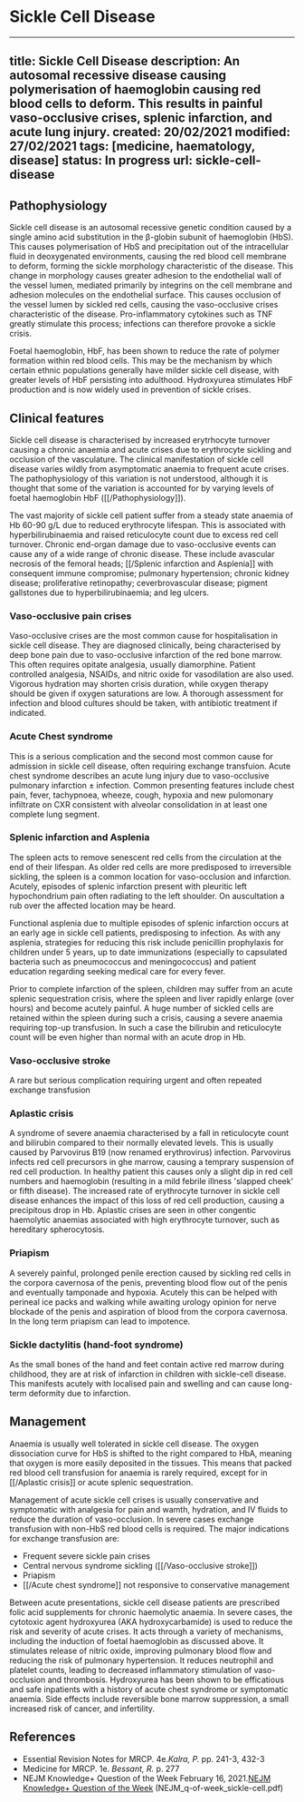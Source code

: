 # Sickle Cell Disease
---
title: Sickle Cell Disease
description: An autosomal recessive disease causing polymerisation of haemoglobin causing red blood cells to deform. This results in painful vaso-occlusive crises, splenic infarction, and acute lung injury.
created: 20/02/2021
modified: 27/02/2021
tags: [medicine, haematology, disease]
status: In progress
url: sickle-cell-disease
---

## Pathophysiology
Sickle cell disease is an autosomal recessive genetic condition caused by a single amino acid substitution in the β-globin subunit of haemoglobin (HbS). This causes polymerisation of HbS and precipitation out of the intracellular fluid in deoxygenated environments, causing the red blood cell membrane to deform, forming the sickle morphology characteristic of the disease. This change in morphology causes greater adhesion to the endothelial wall of the vessel lumen, mediated primarily by integrins on the cell membrane and adhesion molecules on the endothelial surface. This causes occlusion of the vessel lumen by sickled red cells, causing the vaso-occlusive crises characteristic of the disease. Pro-inflammatory cytokines such as TNF greatly stimulate this process; infections can therefore provoke a sickle crisis.

Foetal haemoglobin, HbF, has been shown to reduce the rate of polymer formation within red blood cells. This may be the mechanism by which certain ethnic populations generally have milder sickle cell disease, with greater levels of HbF persisting into adulthood. Hydroxyurea stimulates HbF production and is now widely used in prevention of sickle crises.

## Clinical features
Sickle cell disease is characterised by increased erytrhocyte turnover causing a chronic anaemia and acute crises due to erythrocyte sickling and occlusion of the vasculature. The clinical manifestation of sickle cell disease varies wildly from asymptomatic anaemia to frequent acute crises. The pathophysiology of this variation is not understood, although it is thought that some of the variation is accounted for by varying levels of foetal haemoglobin HbF ([[/Pathophysiology]]).

The vast majority of sickle cell patient suffer from a  steady state anaemia of Hb 60-90 g/L due to reduced erythrocyte lifespan. This is associated with hyperbilirubinaemia and raised reticulocyte count due to excess red cell turnover. Chronic end-organ damage due to vaso-occlusive events can cause any of a wide range of chronic disease. These include avascular necrosis of the femoral heads;  [[/Splenic infarction and Asplenia]] with consequent immune compromise; pulmonary hypertension; chronic kidney disease; proliferative retinopathy; ceverbrovascular disease; pigment gallstones due to hyperbilirubinaemia; and leg ulcers.


### Vaso-occlusive pain crises
Vaso-occlusive crises are the most common cause for hospitalisation in sickle cell disease. They are diagnosed clinically, being characterised by deep bone pain due to vaso-occlusive infarction of the red bone marrow. This often requires opitate analgesia, usually diamorphine. Patient controlled analgesia, NSAIDs, and nitric oxide for vasodilation are also used. Vigorous hydration may shorten crisis duration, while oxygen therapy should be given if oxygen saturations are low. A thorough assessment for infection and blood cultures should be taken, with antibiotic treatment if indicated.

### Acute Chest syndrome 
This is a serious complication and the second most common cause for admission in sickle cell disease, often requiring exchange transfuion. Acute chest syndrome describes an acute lung injury due to vaso-occlusive pulmonary infarction ± infection. Common presenting features include chest pain, fever, tachypnoea, wheeze, cough, hypoxia and new pulomonary infiltrate on CXR consistent with alveolar consolidation in at least one complete lung segment. 

### Splenic infarction and Asplenia
The spleen acts to remove senescent red cells from the circulation at the end of their lifespan. As older red cells are more predisposed to irreversible sickling, the spleen is a common location for vaso-occlusion and infarction. Acutely, episodes of splenic infarction present with pleuritic left hypochondrium pain often radiating to the left shoulder. On auscultation a rub over the affected location may be heard. 

Functional asplenia due to multiple episodes of splenic infarction occurs at an early age in sickle cell patients, predisposing to infection. As with any asplenia, strategies for reducing this risk include penicillin prophylaxis for children under 5 years, up to date immunizations (especially to capsulated bacteria such as pneumococcus and meningococcus) and patient education regarding seeking medical care for every fever. 

Prior to complete infarction of the spleen, children may suffer from an acute splenic sequestration crisis, where the spleen and liver rapidly enlarge (over hours) and become acutely painful. A huge number of sickled cells are retained within the spleen during such a crisis, causing a severe anaemia requiring top-up transfusion. In such a case the bilirubin and reticulocyte count will be even higher than normal with an acute drop in Hb. 

### Vaso-occlusive stroke
A rare but serious complication requiring urgent and often repeated exchange transfusion 

### Aplastic crisis
A syndrome of severe anaemia characterised by a fall in reticulocyte count and bilirubin compared to their normally elevated levels. This is usually caused by Parvovirus B19 (now renamed erythrovirus) infection. Parvovirus infects red cell precursors in ghe marrow, causing a temprary suspension of red cell production. In healthy patient this causes only a slight dip in red cell numbers and haemoglobin (resulting in a mild febrile illness 'slapped cheek' or fifth disease). The increased rate of erythrocyte turnover in sickle cell disease enhances the impact of this loss of red cell production, causing a precipitous drop in Hb. Aplastic crises are seen in other congentic haemolytic anaemias associated with high erythrocyte turnover, such as hereditary spherocytosis. 

### Priapism
A severely painful, prolonged penile erection caused by sickling red cells in the corpora cavernosa of the penis, preventing blood flow out of the penis and eventually tamponade and hypoxia. Acutely this can be helped with perineal ice packs and walking while awaiting urology opinion for nerve blockade of the penis and aspiration of blood from the corpora cavernosa. In the long term priapism can lead to impotence. 

### Sickle dactylitis (hand-foot syndrome)
As the small bones of the hand and feet contain active red marrow during childhood, they are at risk of infarction in children with sickle-cell disease. This manifests acutely with localised pain and swelling and can cause long-term deformity due to infarction. 


## Management
Anaemia is usually well tolerated in sickle cell disease. The oxygen dissociation curve for HbS is shifted to the right compared to HbA, meaning that oxygen is more easily deposited in the tissues. This means that packed red blood cell transfusion for anaemia is rarely required, except for in [[/Aplastic crisis]] or acute splenic sequestration.

Management of acute sickle cell crises is usually conservative and symptomatic with analgesia for pain and wamth, hydration, and IV fluids to reduce the duration of vaso-occlusion. In severe cases exchange transfusion with non-HbS red blood cells is required. The major indications for exchange transfusion are:
* Frequent severe sickle pain crises
* Central nervous syndrome sickling ([[/Vaso-occlusive stroke]])
* Priapism
* [[/Acute chest syndrome]] not responsive to conservative management 

Between acute presentations, sickle cell disease patients are prescribed folic acid supplements for chronic haemolytic anaemia. In severe cases, the cytotoxic agent hydroxyurea (AKA hydroxycarbamide)  is used to reduce the risk and severity of acute crises. It acts through a variety of mechanisms, including the induction of foetal haemoglobin as discussed above. It stimulates release of nitric oxide, improving pulmonary blood flow and reducing the risk of pulmonary hypertension. It reduces neutrophil and platelet counts, leading to decreased inflammatory stimulation of vaso-occlusion and thrombosis. Hydroxyurea has been shown to be efficatious and safe inpatients with a history of acute chest syndrome or symptomatic anaemia. Side effects include reversible bone marrow suppression, a small increased risk of cancer, and infertility.

## References
* Essential Revision Notes for MRCP. 4e.*Kalra, P.* pp. 241-3, 432-3
* Medicine for MRCP. 1e. *Bessant, R.* p. 277
* NEJM Knowledge+ Question of the Week February 16, 2021.[NEJM Knowledge+ Question of the Week](https://knowledgeplus.nejm.org/question-of-week/4804/answer/A/)  (NEJM_q-of-week_sickle-cell.pdf)

<!-- {BearID:AE279FFF-B43D-4435-887C-D5F9B22E6389-1211-0000877D97B345E3} -->
